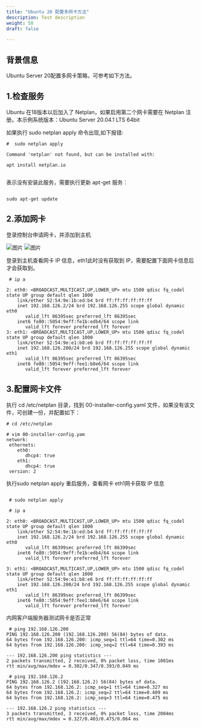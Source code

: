 ```yaml
---
title: "Ubuntu 20 配置多网卡方法"
description: Test description
weight: 50
draft: false

---
```

## 背景信息

Ubuntu Server 20配置多网卡策略，可参考如下方法。

## 1.检查服务

Ubuntu 在18版本以后加入了 Netplan，如果启用第二个网卡需要在 Netplan 注册。本示例系统版本：Ubuntu Server 20.04.1 LTS 64bit

如果执行 sudo netplan apply 命令出现,如下报错:

```
#  sudo netplan apply

Command 'netplan' not found, but can be installed with:

apt install netplan.io


```

表示没有安装此服务，需要执行更新 apt-get 服务：

```

sudo apt-get update

```

## 2.添加网卡

登录控制台申请网卡，并添加到主机


![图片](../../_images/ubuntu20_1.png)
![图片](../../_images/ubuntu20_2.png)

登录到主机查看网卡 IP 信息，eth1此时没有获取到 IP，需要配置下面网卡信息后才会获取到。

```
 # ip a
 
2: eth0: <BROADCAST,MULTICAST,UP,LOWER_UP> mtu 1500 qdisc fq_codel state UP group default qlen 1000
    link/ether 52:54:9e:1b:ed:b4 brd ff:ff:ff:ff:ff:ff
    inet 192.168.126.2/24 brd 192.168.126.255 scope global dynamic eth0
       valid_lft 86395sec preferred_lft 86395sec
    inet6 fe80::5054:9eff:fe1b:edb4/64 scope link 
       valid_lft forever preferred_lft forever
3: eth1: <BROADCAST,MULTICAST,UP,LOWER_UP> mtu 1500 qdisc fq_codel state UP group default qlen 1000
    link/ether 52:54:9e:e1:b8:e6 brd ff:ff:ff:ff:ff:ff
    inet 192.168.126.200/24 brd 192.168.126.255 scope global dynamic eth1
       valid_lft 86395sec preferred_lft 86395sec
    inet6 fe80::5054:9eff:fee1:b8e6/64 scope link 
       valid_lft forever preferred_lft forever

```



## 3.配置网卡文件

执行 cd /etc/netplan 目录，找到 00-installer-config.yaml 文件，如果没有该文件，可创建一份，并配置如下：

```
# cd /etc/netplan

# vim 00-installer-config.yam
network:
 ethernets:
    eth0:
       dhcp4: true
    eth1:
       dhcp4: true
 version: 2

```

执行sudo netplan apply 重启服务，查看网卡 eth1网卡获取 IP 信息

```

 # sudo netplan apply

 # ip a

2: eth0: <BROADCAST,MULTICAST,UP,LOWER_UP> mtu 1500 qdisc fq_codel state UP group default qlen 1000
    link/ether 52:54:9e:1b:ed:b4 brd ff:ff:ff:ff:ff:ff
    inet 192.168.126.2/24 brd 192.168.126.255 scope global dynamic eth0
       valid_lft 86399sec preferred_lft 86399sec
    inet6 fe80::5054:9eff:fe1b:edb4/64 scope link 
       valid_lft forever preferred_lft forever
       
3: eth1: <BROADCAST,MULTICAST,UP,LOWER_UP> mtu 1500 qdisc fq_codel state UP group default qlen 1000
    link/ether 52:54:9e:e1:b8:e6 brd ff:ff:ff:ff:ff:ff
    inet 192.168.126.200/24 brd 192.168.126.255 scope global dynamic eth1
       valid_lft 86399sec preferred_lft 86399sec
    inet6 fe80::5054:9eff:fee1:b8e6/64 scope link 
       valid_lft forever preferred_lft forever

```

内网客户端服务器测试网卡是否正常

```
 # ping 192.168.126.200
PING 192.168.126.200 (192.168.126.200) 56(84) bytes of data.
64 bytes from 192.168.126.200: icmp_seq=1 ttl=64 time=0.302 ms
64 bytes from 192.168.126.200: icmp_seq=2 ttl=64 time=0.393 ms

--- 192.168.126.200 ping statistics ---
2 packets transmitted, 2 received, 0% packet loss, time 1001ms
rtt min/avg/max/mdev = 0.302/0.347/0.393/0.049 ms

 # ping 192.168.126.2
PING 192.168.126.2 (192.168.126.2) 56(84) bytes of data.
64 bytes from 192.168.126.2: icmp_seq=1 ttl=64 time=0.327 ms
64 bytes from 192.168.126.2: icmp_seq=2 ttl=64 time=0.409 ms
64 bytes from 192.168.126.2: icmp_seq=3 ttl=64 time=0.475 ms

--- 192.168.126.2 ping statistics ---
3 packets transmitted, 3 received, 0% packet loss, time 2004ms
rtt min/avg/max/mdev = 0.327/0.403/0.475/0.064 ms
```

